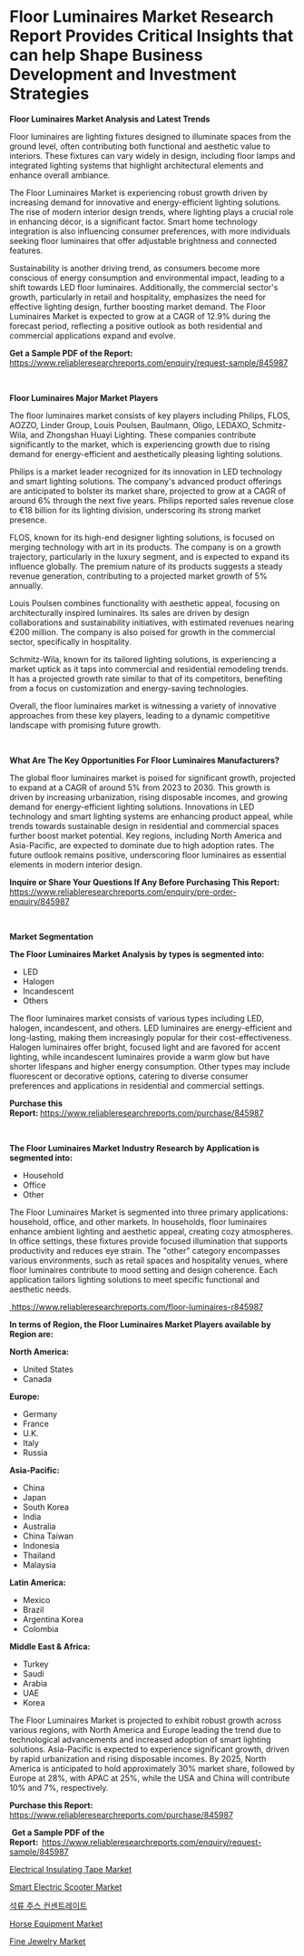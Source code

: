 <p><h1>Floor Luminaires Market Research Report Provides Critical Insights that can help Shape Business Development and Investment Strategies</h1></p><p><strong>Floor Luminaires Market Analysis and Latest Trends</strong></p>
<p><p>Floor luminaires are lighting fixtures designed to illuminate spaces from the ground level, often contributing both functional and aesthetic value to interiors. These fixtures can vary widely in design, including floor lamps and integrated lighting systems that highlight architectural elements and enhance overall ambiance. </p><p>The Floor Luminaires Market is experiencing robust growth driven by increasing demand for innovative and energy-efficient lighting solutions. The rise of modern interior design trends, where lighting plays a crucial role in enhancing décor, is a significant factor. Smart home technology integration is also influencing consumer preferences, with more individuals seeking floor luminaires that offer adjustable brightness and connected features.</p><p>Sustainability is another driving trend, as consumers become more conscious of energy consumption and environmental impact, leading to a shift towards LED floor luminaires. Additionally, the commercial sector's growth, particularly in retail and hospitality, emphasizes the need for effective lighting design, further boosting market demand. The Floor Luminaires Market is expected to grow at a CAGR of 12.9% during the forecast period, reflecting a positive outlook as both residential and commercial applications expand and evolve.</p></p>
<p><strong>Get a Sample PDF of the Report:&nbsp;</strong> <a href="https://www.reliableresearchreports.com/enquiry/request-sample/845987?utm_campaign=38&utm_medium=2&utm_source=Github&utm_content=ia&utm_term=05042025&utm_id=floor-luminaires">https://www.reliableresearchreports.com/enquiry/request-sample/845987</a></p>
<p>&nbsp;</p>
<p><strong>Floor Luminaires Major Market Players</strong></p>
<p><p>The floor luminaires market consists of key players including Philips, FLOS, AOZZO, Linder Group, Louis Poulsen, Baulmann, Oligo, LEDAXO, Schmitz-Wila, and Zhongshan Huayi Lighting. These companies contribute significantly to the market, which is experiencing growth due to rising demand for energy-efficient and aesthetically pleasing lighting solutions.</p><p>Philips is a market leader recognized for its innovation in LED technology and smart lighting solutions. The company's advanced product offerings are anticipated to bolster its market share, projected to grow at a CAGR of around 6% through the next five years. Philips reported sales revenue close to €18 billion for its lighting division, underscoring its strong market presence.</p><p>FLOS, known for its high-end designer lighting solutions, is focused on merging technology with art in its products. The company is on a growth trajectory, particularly in the luxury segment, and is expected to expand its influence globally. The premium nature of its products suggests a steady revenue generation, contributing to a projected market growth of 5% annually.</p><p>Louis Poulsen combines functionality with aesthetic appeal, focusing on architecturally inspired luminaires. Its sales are driven by design collaborations and sustainability initiatives, with estimated revenues nearing €200 million. The company is also poised for growth in the commercial sector, specifically in hospitality.</p><p>Schmitz-Wila, known for its tailored lighting solutions, is experiencing a market uptick as it taps into commercial and residential remodeling trends. It has a projected growth rate similar to that of its competitors, benefiting from a focus on customization and energy-saving technologies.</p><p>Overall, the floor luminaires market is witnessing a variety of innovative approaches from these key players, leading to a dynamic competitive landscape with promising future growth.</p></p>
<p>&nbsp;</p>
<p><strong>What Are The Key Opportunities For Floor Luminaires Manufacturers?</strong></p>
<p><p>The global floor luminaires market is poised for significant growth, projected to expand at a CAGR of around 5% from 2023 to 2030. This growth is driven by increasing urbanization, rising disposable incomes, and growing demand for energy-efficient lighting solutions. Innovations in LED technology and smart lighting systems are enhancing product appeal, while trends towards sustainable design in residential and commercial spaces further boost market potential. Key regions, including North America and Asia-Pacific, are expected to dominate due to high adoption rates. The future outlook remains positive, underscoring floor luminaires as essential elements in modern interior design.</p></p>
<p><strong>Inquire or Share Your Questions If Any Before Purchasing This Report:</strong> <a href="https://www.reliableresearchreports.com/enquiry/pre-order-enquiry/845987?utm_campaign=38&utm_medium=2&utm_source=Github&utm_content=ia&utm_term=05042025&utm_id=floor-luminaires">https://www.reliableresearchreports.com/enquiry/pre-order-enquiry/845987</a></p>
<p>&nbsp;</p>
<p><strong>Market Segmentation</strong></p>
<p><strong>The Floor Luminaires Market Analysis by types is segmented into:</strong></p>
<p><ul><li>LED</li><li>Halogen</li><li>Incandescent</li><li>Others</li></ul></p>
<p><p>The floor luminaires market consists of various types including LED, halogen, incandescent, and others. LED luminaires are energy-efficient and long-lasting, making them increasingly popular for their cost-effectiveness. Halogen luminaires offer bright, focused light and are favored for accent lighting, while incandescent luminaires provide a warm glow but have shorter lifespans and higher energy consumption. Other types may include fluorescent or decorative options, catering to diverse consumer preferences and applications in residential and commercial settings.</p></p>
<p><strong>Purchase this Report:&nbsp;</strong><a href="https://www.reliableresearchreports.com/purchase/845987?utm_campaign=38&utm_medium=2&utm_source=Github&utm_content=ia&utm_term=05042025&utm_id=floor-luminaires">https://www.reliableresearchreports.com/purchase/845987</a></p>
<p>&nbsp;</p>
<p><strong>The Floor Luminaires Market Industry Research by Application is segmented into:</strong></p>
<p><ul><li>Household</li><li>Office</li><li>Other</li></ul></p>
<p><p>The Floor Luminaires Market is segmented into three primary applications: household, office, and other markets. In households, floor luminaires enhance ambient lighting and aesthetic appeal, creating cozy atmospheres. In office settings, these fixtures provide focused illumination that supports productivity and reduces eye strain. The "other" category encompasses various environments, such as retail spaces and hospitality venues, where floor luminaires contribute to mood setting and design coherence. Each application tailors lighting solutions to meet specific functional and aesthetic needs.</p></p>
<p><a href="https://www.reliableresearchreports.com/floor-luminaires-r845987?utm_campaign=38&utm_medium=2&utm_source=Github&utm_content=ia&utm_term=05042025&utm_id=floor-luminaires">&nbsp;https://www.reliableresearchreports.com/floor-luminaires-r845987</a></p>
<p><strong>In terms of Region, the Floor Luminaires Market Players available by Region are:</strong></p>
<p>
    <p> <strong> North America: </strong>
        <ul>
            <li>United States</li>
            <li>Canada</li>
        </ul>
        </p> 
    <p> <strong> Europe: </strong>
        <ul>
            <li>Germany</li>
            <li>France</li>
            <li>U.K.</li>
            <li>Italy</li>
            <li>Russia</li>
        </ul>
        </p> 
    <p> <strong> Asia-Pacific: </strong>
        <ul>
            <li>China</li>
            <li>Japan</li>
            <li>South Korea</li>
            <li>India</li>
            <li>Australia</li>
            <li>China Taiwan</li>
            <li>Indonesia</li>
            <li>Thailand</li>
            <li>Malaysia</li>
        </ul>
        </p> 
    <p> <strong> Latin America: </strong>
        <ul>
            <li>Mexico</li>
            <li>Brazil</li>
            <li>Argentina Korea</li>
            <li>Colombia</li>
        </ul>
        </p> 
    <p> <strong> Middle East & Africa: </strong>
        <ul>
            <li>Turkey</li>
            <li>Saudi</li>
            <li>Arabia</li>
            <li>UAE</li>
            <li>Korea</li>
        </ul>
    </p>
    </p>
<p><p>The Floor Luminaires Market is projected to exhibit robust growth across various regions, with North America and Europe leading the trend due to technological advancements and increased adoption of smart lighting solutions. Asia-Pacific is expected to experience significant growth, driven by rapid urbanization and rising disposable incomes. By 2025, North America is anticipated to hold approximately 30% market share, followed by Europe at 28%, with APAC at 25%, while the USA and China will contribute 10% and 7%, respectively.</p></p>
<p><strong>Purchase this Report: </strong><a href="https://www.reliableresearchreports.com/purchase/845987?utm_campaign=38&utm_medium=2&utm_source=Github&utm_content=ia&utm_term=05042025&utm_id=floor-luminaires">https://www.reliableresearchreports.com/purchase/845987</a></p>
<p>&nbsp;<strong>Get a Sample PDF of the Report:&nbsp;&nbsp;</strong><a href="https://www.reliableresearchreports.com/enquiry/request-sample/845987?utm_campaign=38&utm_medium=2&utm_source=Github&utm_content=ia&utm_term=05042025&utm_id=floor-luminaires">https://www.reliableresearchreports.com/enquiry/request-sample/845987</a></p>
<p><strong></strong></p>
<p><p><a href="https://github.com/latzerelfigo48/Market-Research-Report-List-1/blob/main/electrical-insulating-tape-market.md?utm_campaign=38&utm_medium=2&utm_source=Github&utm_content=ia&utm_term=05042025&utm_id=floor-luminaires">Electrical Insulating Tape Market</a></p><p><a href="https://github.com/decockogbaro25/Market-Research-Report-List-1/blob/main/smart-electric-scooter-market.md?utm_campaign=38&utm_medium=2&utm_source=Github&utm_content=ia&utm_term=05042025&utm_id=floor-luminaires">Smart Electric Scooter Market</a></p><p><a href="https://github.com/laholand/Market-Research-Report-List-7/blob/main/742476952013.md?utm_campaign=38&utm_medium=2&utm_source=Github&utm_content=ia&utm_term=05042025&utm_id=floor-luminaires">석류 주스 컨센트레이트</a></p><p><a href="https://github.com/drielvinki/Market-Research-Report-List-1/blob/main/horse-equipment-market.md?utm_campaign=38&utm_medium=2&utm_source=Github&utm_content=ia&utm_term=05042025&utm_id=floor-luminaires">Horse Equipment Market</a></p><p><a href="https://github.com/ghaligopezf5/Market-Research-Report-List-1/blob/main/fine-jewelry-market.md?utm_campaign=38&utm_medium=2&utm_source=Github&utm_content=ia&utm_term=05042025&utm_id=floor-luminaires">Fine Jewelry Market</a></p></p>